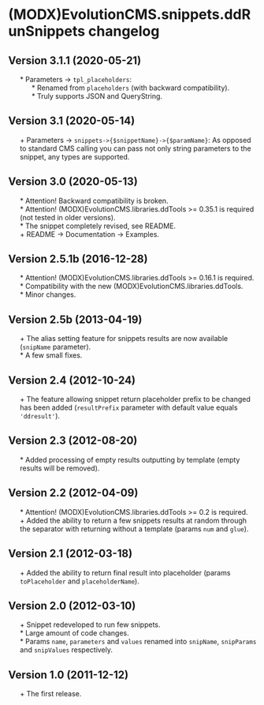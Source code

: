 # (MODX)EvolutionCMS.snippets.ddRunSnippets changelog


## Version 3.1.1 (2020-05-21)
* \* Parameters → `tpl_placeholders`:
	* \* Renamed from `placeholders` (with backward compatibility).
	* \* Truly supports JSON and QueryString.


## Version 3.1 (2020-05-14)
* \+ Parameters → `snippets->{$snippetName}->{$paramName}`: As opposed to standard CMS calling you can pass not only string parameters to the snippet, any types are supported.


## Version 3.0 (2020-05-13)
* \* Attention! Backward compatibility is broken.
* \* Attention! (MODX)EvolutionCMS.libraries.ddTools >= 0.35.1 is required (not tested in older versions).
* \* The snippet completely revised, see README.
* \+ README → Documentation → Examples.


## Version 2.5.1b (2016-12-28)
* \* Attention! (MODX)EvolutionCMS.libraries.ddTools >= 0.16.1 is required.
* \* Compatibility with the new (MODX)EvolutionCMS.libraries.ddTools.
* \* Minor changes.


## Version 2.5b (2013-04-19)
* \+ The alias setting feature for snippets results are now available (`snipName` parameter).
* \* A few small fixes.


## Version 2.4 (2012-10-24)
* \+ The feature allowing snippet return placeholder prefix to be changed has been added (`resultPrefix` parameter with default value equals `'ddresult'`).


## Version 2.3 (2012-08-20)
* \* Added processing of empty results outputting by template (empty results will be removed).


## Version 2.2 (2012-04-09)
* \* Attention! (MODX)EvolutionCMS.libraries.ddTools >= 0.2 is required.
* \+ Added the ability to return a few snippets results at random through the separator with returning without a template (params `num` and `glue`).


## Version 2.1 (2012-03-18)
* \+ Added the ability to return final result into placeholder (params `toPlaceholder` and `placeholderName`).


## Version 2.0 (2012-03-10)
* \+ Snippet redeveloped to run few snippets.
* \* Large amount of code changes.
* \* Params `name`, `parameters` and `values` renamed into `snipName`, `snipParams` and `snipValues` respectively.


## Version 1.0 (2011-12-12)
* \+ The first release.


<link rel="stylesheet" type="text/css" href="https://DivanDesign.ru/assets/files/ddMarkdown.css" />
<style>ul{list-style:none;}</style>